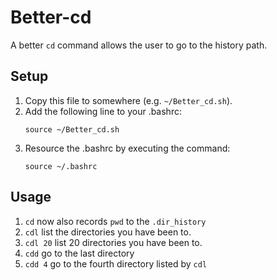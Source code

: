 # Better-cd
A better `cd` command allows the user to go to the history path.

## Setup
1. Copy this file to somewhere (e.g. `~/Better_cd.sh`).
1. Add the following line to your .bashrc:
   ```shell
   source ~/Better_cd.sh
   ```
1. Resource the .bashrc by executing the command:
   ```shell
   source ~/.bashrc
   ```

## Usage
1. `cd` now also records `pwd` to the `.dir_history`
1. `cdl` list the directories you have been to.
1. `cdl 20` list 20 directories you have been to.
1. `cdd` go to the last directory
1. `cdd 4` go to the fourth directory listed by `cdl`
